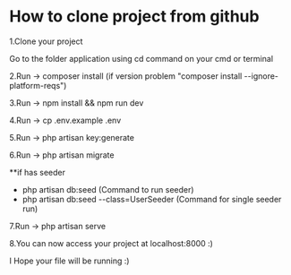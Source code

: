 # How to clone project from github
1.Clone your project

Go to the folder application using cd command on your cmd or terminal

2.Run -> composer install  (if version problem "composer install --ignore-platform-reqs")

3.Run -> npm install && npm run dev

4.Run -> cp .env.example .env

5.Run -> php artisan key:generate

6.Run -> php artisan migrate

**if has seeder

  * php artisan db:seed  (Command to run seeder)
  * php artisan db:seed --class=UserSeeder  (Command for single seeder run)

7.Run -> php artisan serve

8.You can now access your project at localhost:8000 :)

I Hope your file will be running :)

